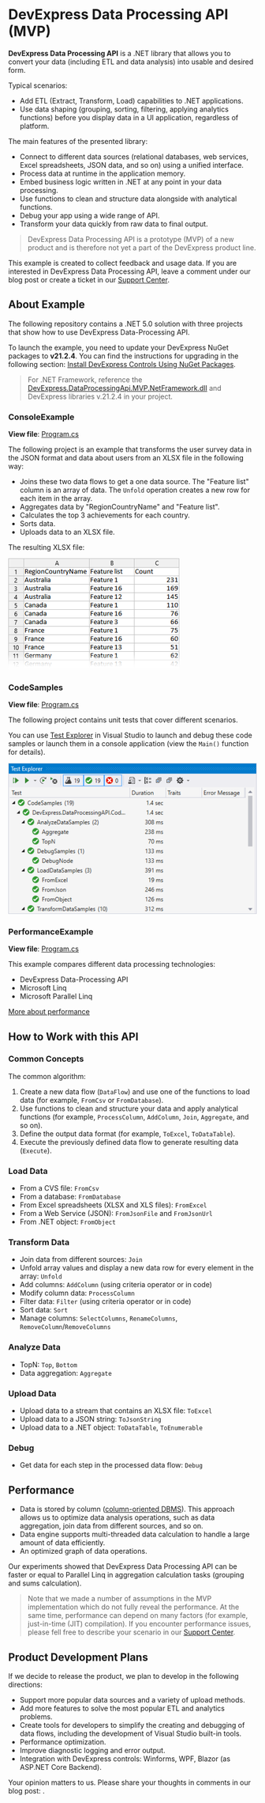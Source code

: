 # DevExpress Data Processing API (MVP)

**DevExpress Data Processing API** is a .NET library that allows you to convert your data (including ETL and data analysis) into usable and desired form.

Typical scenarios:

- Add ETL (Extract, Transform, Load) capabilities to .NET applications.
- Use data shaping (grouping, sorting, filtering, applying analytics functions) before you display data in a UI application, regardless of platform.

The main features of the presented library:

- Connect to different data sources (relational databases, web services, Excel spreadsheets, JSON data, and so on) using a unified interface.
- Process data at runtime in the application memory.
- Embed business logic written in .NET at any point in your data processing.
- Use functions to clean and structure data alongside with analytical functions.
- Debug your app using a wide range of API.
- Transform your data quickly from raw data to final output.

> DevExpress Data Processing API is a prototype (MVP) of a new product and is therefore not yet a part of the DevExpress product line.

This example is created to collect feedback and usage data. If you are interested in DevExpress Data Processing API, leave a comment under our blog post or create a ticket in our [Support Center](https://supportcenter.devexpress.com/ticket/list).

## About Example

The following repository contains a .NET 5.0 solution with three projects that show how to use DevExpress Data-Processing API.

To launch the example, you need to update your DevExpress NuGet packages to **v21.2.4**. You can find the instructions for upgrading in the following section: [Install DevExpress Controls Using NuGet Packages](https://docs.devexpress.com/GeneralInformation/115912/installation/install-devexpress-controls-using-nuget-packages).

> For .NET Framework, reference the [DevExpress.DataProcessingApi.MVP.NetFramework.dll](dll) and DevExpress libraries v.21.2.4 in your project.


### ConsoleExample

**View file**: [Program.cs](./ConsoleExample/Program.cs)

The following project is an example that transforms the user survey data in the JSON format and data about users from an XLSX file in the following way:
- Joins these two data flows to get a one data source. The "Feature list" column is an array of data. The `Unfold` operation creates a new row for each item in the array.
- Aggregates data by "RegionCountryName" and "Feature list".
- Calculates the top 3 achievements for each country.
- Sorts data.
- Uploads data to an XLSX file.

The resulting XLSX file:

![survey-result](./Images/survey-result.png)

### CodeSamples

**View file**: [Program.cs](./CodeSamples/Program.cs)

The following project contains unit tests that cover different scenarios.

You can use [Test Explorer](https://docs.microsoft.com/en-us/visualstudio/test/run-unit-tests-with-test-explorer) in Visual Studio to launch and debug these code samples or launch them in a console application (view the `Main()` function for details).

![test-explorer](./Images/test-explorer.png)

### PerformanceExample

**View file**: [Program.cs](./PerformanceExample/Program.cs)

This example compares different data processing technologies:

- DevExpress Data-Processing API
- Microsoft Linq
- Microsoft Parallel Linq

[More about performance](#performance)

## How to Work with this API

### Common Concepts

The common algorithm: 

1. Create a new data flow (`DataFlow`) and use one of the functions to load data (for example, `FromCsv` or `FromDatabase`).
1. Use functions to clean and structure your data and apply analytical functions (for example, `ProcessColumn`, `AddColumn`, `Join`, `Aggregate`, and so on).
1. Define the output data format (for example, `ToExcel`, `ToDataTable`).
1. Execute the previously defined data flow to generate resulting data (`Execute`).

### Load Data

- From a CVS file: `FromCsv`
- From a database: `FromDatabase`
- From Excel spreadsheets (XLSX and XLS files): `FromExcel`
- From a Web Service (JSON): `FromJsonFile` and `FromJsonUrl`
- From .NET object: `FromObject`

### Transform Data

- Join data from different sources: `Join`
- Unfold array values and display a new data row for every element in the array: `Unfold`
- Add columns: `AddColumn` (using criteria operator or in code)
- Modify column data: `ProcessColumn`
- Filter data: `Filter` (using criteria operator or in code)
- Sort data: `Sort`
- Manage columns: `SelectColumns`, `RenameColumns`, `RemoveColumn`/`RemoveColumns`

### Analyze Data

- TopN: `Top`, `Bottom`
- Data aggregation: `Aggregate`

### Upload Data

- Upload data to a stream that contains an XLSX file: `ToExcel`
- Upload data to a JSON string: `ToJsonString`
- Upload data to a .NET object: `ToDataTable`, `ToEnumerable`

### Debug

- Get data for each step in the processed data flow: `Debug`

## Performance

- Data is stored by column ([column-oriented DBMS](https://en.wikipedia.org/wiki/Column-oriented_DBMS)). This approach allows us to optimize data analysis operations, such as data aggregation, join data from different sources, and so on.
- Data engine supports multi-threaded data calculation to handle a large amount of data efficiently.
- An optimized graph of data operations.

Our experiments showed that DevExpress Data Processing API can be faster or equal to Parallel Linq in aggregation calculation tasks (grouping and sums calculation).

> Note that we made a number of assumptions in the MVP implementation which do not fully reveal the performance. At the same time, performance can depend on many factors (for example, just-in-time (JIT) compilation). If you encounter performance issues, please fell free to describe your scenario in our [Support Center](https://supportcenter.devexpress.com/ticket/list).

## Product Development Plans
If we decide to release the product, we plan to develop in the following directions:

- Support more popular data sources and a variety of upload methods.
- Add more features to solve the most popular ETL and analytics problems.
- Create tools for developers to simplify the creating and debugging of data flows, including the development of Visual Studio built-in tools.
- Performance optimization.
- Improve diagnostic logging and error output.
- Integration with DevExpress controls: Winforms, WPF, Blazor (as ASP.NET Core Backend).

Your opinion matters to us. Please share your thoughts in comments in our blog post: []().
